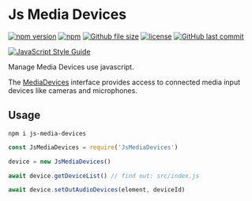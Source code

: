 # Js Media Devices
[![npm version](https://img.shields.io/npm/v/js-media-devices.svg?style=flat-square)](https://www.npmjs.org/package/js-media-devices)
[![npm](https://img.shields.io/npm/dt/js-media-devices.svg?style=flat-square)](http://npm-stat.com/charts.html?package=js-media-devices)
[![Github file size](https://img.shields.io/github/size/yi-ge/js-media-devices/bin/js-media-devices.min.js.svg?style=flat-square)](https://github.com/yi-ge/js-media-devices/blob/master/bin/js-media-devices.min.js)
[![license](https://img.shields.io/github/license/yi-ge/js-media-devices.svg?style=flat-square)](https://github.com/yi-ge/js-media-devices/blob/master/LICENSE)
[![GitHub last commit](https://img.shields.io/github/last-commit/yi-ge/js-media-devices.svg?style=flat-square)](https://github.com/yi-ge/js-media-devices)

[![JavaScript Style Guide](https://cdn.rawgit.com/standard/standard/master/badge.svg)](https://github.com/standard/standard)

Manage Media Devices use javascript. 

The [MediaDevices](https://developer.mozilla.org/en-US/docs/Web/API/MediaDevices) interface provides access to connected media input devices like cameras and microphones.

## Usage
```
npm i js-media-devices
```

```javascript
const JsMediaDevices = require('JsMediaDevices')

device = new JsMediaDevices()

await device.getDeviceList() // find out: src/index.js

await device.setOutAudioDevices(element, deviceId)
```
